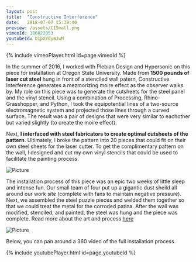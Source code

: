 ```yaml
---
layout: post
title:  "Constructive Interference"
date:   2018-07-07 15:39:40
preview: /assets/CISmall.png
vimeoId: 186022053
youtubeId: DIpXY0yBJwM
---
```


{% include vimeoPlayer.html id=page.vimeoId %}

In the summer of 2016, I worked with Plebian Design and Hypersonic on this piece for installation at Oregon State University. Made from __1500 pounds of laser cut steel__ hung in front of a stenciled wall patern, Constructive Interference generates a mezmorizing moire effect as the observer walks by. My role on this piece was to generate the cutsheets for the steel panel and the vinyl stencil. Using a combination of Processing, Rhino-Grasshopper, and Python, I took the equipotential lines of a two-source electromagnetic system and projected those lines through a curved surface. The result was a pair of designs that were very similar to eachother but varied slightly (to create the moire effect).

Next, __I interfaced with steel fabricators to create optimal cutsheets of the pattern__. Ultimately, I broke the pattern into 20 pieces that could fit on their own steel sheets for the laser cutter. To get the complimentary pattern on the wall, I designed and cut my own vinyl stencils that could be used to facilitate the painting process. 

![Picture]({{"/assets/cutsheetsOSU.jpg"|absolute_url}})

The installation process of this piece was an epic two weeks of little sleep and intense fun. Our small team of four put up a gigantic dust sheild all around our work site (complete with fans to maintain negative pressure). Next, we assembled the steel puzzle pieces and welded them together so that we could treat the metal for the corroded patina. After the wall was modified, stenciled, and painted, the steel was hung and the piece was complete. Read more about the art and process [here](http://www.hypersonic.cc/projects/constructive-interference)

![Picture]({{"/assets/constructiveInterferenceLarge.jpg"|absolute_url}})

Below, you can pan around a 360 video of the full installation process.

{% include youtubePlayer.html id=page.youtubeId %}

